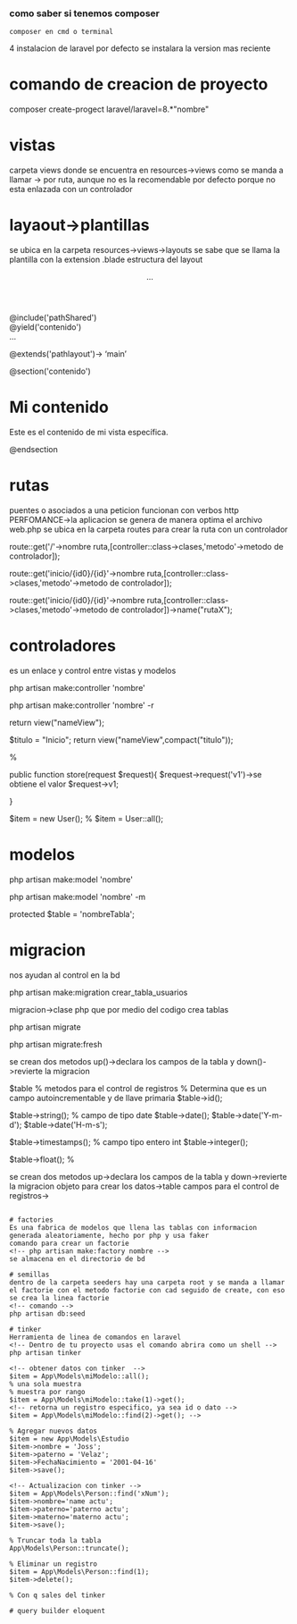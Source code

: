 ### como saber si tenemos composer
```
composer en cmd o terminal
```
4 instalacion de laravel
por defecto se instalara la version mas reciente

# comando de creacion de proyecto
composer create-progect laravel/laravel=8.*"nombre"

# vistas
carpeta views donde se encuentra en resources->views
como se manda a llamar -> por ruta, aunque no es la recomendable por defecto porque no esta enlazada con un controlador

# layaout->plantillas
se ubica en la carpeta resources->views->layouts
se sabe que se llama la plantilla con la extension .blade
estructura del layout
<html>
<head>
    <!-- Dependencias B5, CSS, FW -->
    <title>Mi aplicación web</title>
</head>
<body>
    <header>...</header>
    <nav>
        <!-- Se incluye la vista donde contiene el navbar -->
        @include('pathShared')
    </nav>
    <main>
        <!-- seccion donde ira el contenido de mis vistas, se abre con yiel -->
        @yield('contenido')
    </main>
    <footer>...</footer>
    <!-- dependecias JS -->
</body>
</html>

<!-- Vista -->
@extends('pathlayout')-> ‘main’
<!-- abro la seccion para que envie mi contenido al yiel creado en la vista main -->
@section('contenido')
<h1>Mi contenido</h1>
<p>Este es el contenido de mi vista específica.</p>
@endsection

# rutas
puentes o asociados a una peticion
funcionan con verbos http
PERFOMANCE->la aplicacion se genera de manera optima
el archivo web.php se ubica en la carpeta routes
para crear la ruta con un controlador
<!-- ruta inicio -->
route::get('/'->nombre ruta,[controller::class->clases,'metodo'->metodo de controlador]); 
<!-- ruta con parametros -->
route::get('inicio/{id0}/{id}'->nombre ruta,[controller::class->clases,'metodo'->metodo de controlador]);
<!-- ruta con un nombre especifico (facilidad de llamar a otras vistas con interpolacion {{}}) -->
route::get('inicio/{id0}/{id}'->nombre ruta,[controller::class->clases,'metodo'->metodo de controlador])->name("rutaX");

# controladores
es un enlace y control entre vistas y modelos
<!-- creacion de controladores -->
php artisan make:controller 'nombre'
<!-- agregar los metodos para realizar el crud -->
php artisan make:controller 'nombre' -r 
<!-- retornar vista -->
return view("nameView");
<!-- retornar vista con variables y datos -->
$titulo = "Inicio";
return view("nameView",compact("titulo"));

% <!-- recupera la informacion de la solicitud de los verbos que haya llegado -->

public function store(request $request){
$request->request('v1')->se obtiene el valor
$request->v1;

}

<!-- llamas clases para reservar memoria -->
$item = new User();
% <!-- rellena el espacio de memoria -->
$item = User::all();


# modelos
<!-- clases que representan la tabla de base de datos -->
php artisan make:model 'nombre'
<!-- crea el modelo y la migracion para hacer las tablas al mismo tiempo -->
php artisan make:model 'nombre' -m
<!-- dentro del archivo model podemos especificar el nombre de la tabla -->
protected $table = 'nombreTabla';

# migracion
nos ayudan al control en la bd
<!-- comando para crear migracion -->
php artisan make:migration crear_tabla_usuarios

migracion->clase php que por medio del codigo crea tablas

<!-- comando para dar de alta -->
php artisan migrate
<!-- actualizar tablas con campos nuevos o coreccion de campos -->
php artisan migrate:fresh

se crean dos metodos up()->declara los campos de la tabla y down()->revierte la migracion

<!-- objeto para crear los datos -->
$table
% metodos para el control de registros
% Determina que es un campo autoincrementable y de llave primaria
$table->id();
<!-- Campo de tipo cadena -->
$table->string();
% campo de tipo date
$table->date();
$table->date('Y-m-d');
$table->date('H-m-s');
<!-- create at y update at -->
$table->timestamps();
% campo tipo entero int
$table->integer();
<!-- campo de tipo flotante -->
$table->float();
% 

se crean dos metodos up->declara los campos de la tabla y down->revierte la migracion
objeto para crear los datos->table
campos para el control de registros->
```

# factories
Es una fabrica de modelos que llena las tablas con informacion generada aleatoriamente, hecho por php y usa faker
comando para crear un factorie
<!-- php artisan make:factory nombre -->
se almacena en el directorio de bd

# semillas
dentro de la carpeta seeders hay una carpeta root y se manda a llamar el factorie con el metodo factorie con cad seguido de create, con eso se crea la linea factorie
<!-- comando -->
php artisan db:seed
 
# tinker
Herramienta de linea de comandos en laravel
<!-- Dentro de tu proyecto usas el comando abrira como un shell -->
php artisan tinker

<!-- obtener datos con tinker  -->
$item = App\Models\miModelo::all();
% una sola muestra
% muestra por rango
$item = App\Models\miModelo::take(1)->get();
<!-- retorna un registro especifico, ya sea id o dato -->
$item = App\Models\miModelo::find(2)->get(); -->

% Agregar nuevos datos
$item = new App\Models\Estudio
$item->nombre = 'Joss';
$item->paterno = 'Velaz';
$item->FechaNacimiento = '2001-04-16'
$item->save();

<!-- Actualizacion con tinker -->
$item = App\Models\Person::find('xNum');
$item->nombre='name actu';
$item->paterno='paterno actu';
$item->materno='materno actu';
$item->save();

% Truncar toda la tabla
App\Models\Person::truncate();

% Eliminar un registro
$item = App\Models\Person::find(1);
$item->delete();

% Con q sales del tinker

# query builder eloquent



